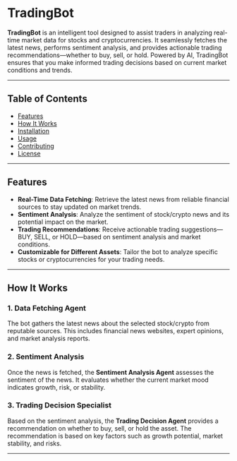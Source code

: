 # TradingBot

**TradingBot** is an intelligent tool designed to assist traders in analyzing real-time market data for stocks and cryptocurrencies. It seamlessly fetches the latest news, performs sentiment analysis, and provides actionable trading recommendations—whether to buy, sell, or hold. Powered by AI, TradingBot ensures that you make informed trading decisions based on current market conditions and trends.

---

## Table of Contents

- [Features](#features)
- [How It Works](#how-it-works)
- [Installation](#installation)
- [Usage](#usage)
- [Contributing](#contributing)
- [License](#license)

---

## Features

- **Real-Time Data Fetching**: Retrieve the latest news from reliable financial sources to stay updated on market trends.
- **Sentiment Analysis**: Analyze the sentiment of stock/crypto news and its potential impact on the market.
- **Trading Recommendations**: Receive actionable trading suggestions—BUY, SELL, or HOLD—based on sentiment analysis and market conditions.
- **Customizable for Different Assets**: Tailor the bot to analyze specific stocks or cryptocurrencies for your trading needs.

---

## How It Works

### 1. **Data Fetching Agent**  
The bot gathers the latest news about the selected stock/crypto from reputable sources. This includes financial news websites, expert opinions, and market analysis reports.

### 2. **Sentiment Analysis**  
Once the news is fetched, the **Sentiment Analysis Agent** assesses the sentiment of the news. It evaluates whether the current market mood indicates growth, risk, or stability.

### 3. **Trading Decision Specialist**  
Based on the sentiment analysis, the **Trading Decision Agent** provides a recommendation on whether to buy, sell, or hold the asset. The recommendation is based on key factors such as growth potential, market stability, and risks.

---
